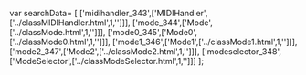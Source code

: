 var searchData= \[
\[\'midihandler\_343\',\[\'MIDIHandler\',\[\'../classMIDIHandler.html\',1,\'\'\]\]\],
\[\'mode\_344\',\[\'Mode\',\[\'../classMode.html\',1,\'\'\]\]\],
\[\'mode0\_345\',\[\'Mode0\',\[\'../classMode0.html\',1,\'\'\]\]\],
\[\'mode1\_346\',\[\'Mode1\',\[\'../classMode1.html\',1,\'\'\]\]\],
\[\'mode2\_347\',\[\'Mode2\',\[\'../classMode2.html\',1,\'\'\]\]\],
\[\'modeselector\_348\',\[\'ModeSelector\',\[\'../classModeSelector.html\',1,\'\'\]\]\]
\];
